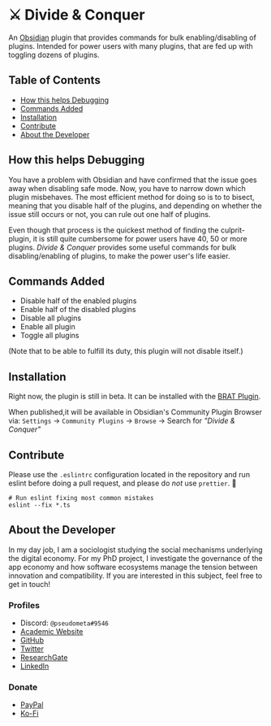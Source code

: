 # ⚔️ Divide & Conquer

<!-- ![](https://img.shields.io/github/downloads/chrisgrieser/obsidian-divide-and-conquer/total?label=Total%20Downloads&style=plastic) ![](https://img.shields.io/github/v/release/chrisgrieser/obsidian-divide-and-conquer?label=Latest%20Release&style=plastic) [![](https://img.shields.io/badge/changelog-click%20here-FFE800?style=plastic)](Changelog.md) -->

An [Obsidian](https://obsidian.md/) plugin that provides commands for bulk enabling/disabling of plugins. Intended for power users with many plugins, that are fed up with toggling dozens of plugins.

## Table of Contents
<!-- MarkdownTOC levels="2" -->

- [How this helps Debugging](#how-this-helps-debugging)
- [Commands Added](#commands-added)
- [Installation](#installation)
- [Contribute](#contribute)
- [About the Developer](#about-the-developer)

<!-- /MarkdownTOC -->

## How this helps Debugging
You have a problem with Obsidian and have confirmed that the issue goes away when disabling safe mode. Now, you have to narrow down which plugin misbehaves. The most efficient method for doing so is to to bisect, meaning that you disable half of the plugins, and depending on whether the issue still occurs or not, you can rule out one half of plugins. 

Even though that process is the quickest method of finding the culprit-plugin, it is still quite cumbersome for power users have 40, 50 or more plugins. *Divide & Conquer* provides some useful commands for bulk disabling/enabling of plugins, to make the power user's life easier.

## Commands Added
- Disable half of the enabled plugins
- Enable half of the disabled plugins
- Disable all plugins
- Enable all plugin
- Toggle all plugins

(Note that to be able to fulfill its duty, this plugin will not disable itself.)

## Installation
Right now, the plugin is still in beta. It can be installed with the [BRAT Plugin](https://github.com/TfTHacker/obsidian42-brat).

When published,it will be available in Obsidian's Community Plugin Browser via: `Settings` → `Community Plugins` → `Browse` → Search for *"Divide & Conquer"*

## Contribute
Please use the `.eslintrc` configuration located in the repository and run eslint before doing a pull request, and please do *not* use `prettier`. 🙂

```shell
# Run eslint fixing most common mistakes
eslint --fix *.ts
```

## About the Developer
In my day job, I am a sociologist studying the social mechanisms underlying the digital economy. For my PhD project, I investigate the governance of the app economy and how software ecosystems manage the tension between innovation and compatibility. If you are interested in this subject, feel free to get in touch!

### Profiles
- Discord: `@pseudometa#9546`
- [Academic Website](https://chris-grieser.de/)
- [GitHub](https://github.com/chrisgrieser/)
- [Twitter](https://twitter.com/pseudo_meta)
- [ResearchGate](https://www.researchgate.net/profile/Christopher-Grieser)
- [LinkedIn](https://www.linkedin.com/in/christopher-grieser-ba693b17a/)

### Donate
- [PayPal](https://www.paypal.com/paypalme/ChrisGrieser)
- [Ko-Fi](https://ko-fi.com/pseudometa)
